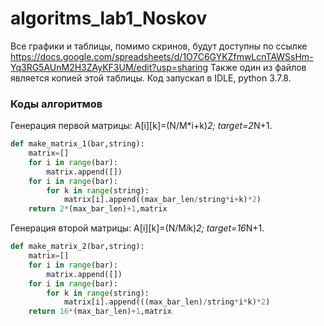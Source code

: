 # algoritms_lab1_Noskov
Все графики и таблицы, помимо скринов, будут доступны по ссылке https://docs.google.com/spreadsheets/d/1O7C6GYKZfmwLcnTAWSsHm-Yq3RG5AUnM2H3ZAyKF3UM/edit?usp=sharing
Также один из файлов является копией этой таблицы.
Код запускал в IDLE, python 3.7.8.
### Коды алгоритмов
Генерация первой матрицы:
A[i][k]=(N/M*i+k)*2;
target=2*N+1.
```python
def make_matrix_1(bar,string):
    matrix=[]
    for i in range(bar):
        matrix.append([])
    for i in range(bar):
        for k in range(string):
            matrix[i].append((max_bar_len/string*i+k)*2)
    return 2*(max_bar_len)+1,matrix
```
Генерация второй матрицы:
A[i][k]=(N/M*i*k)*2;
target=16*N+1.
```python
def make_matrix_2(bar,string):
    matrix=[]
    for i in range(bar):
        matrix.append([])
    for i in range(bar):
        for k in range(string):
            matrix[i].append(((max_bar_len)/string*i*k)*2)
    return 16*(max_bar_len)+1,matrix
```
